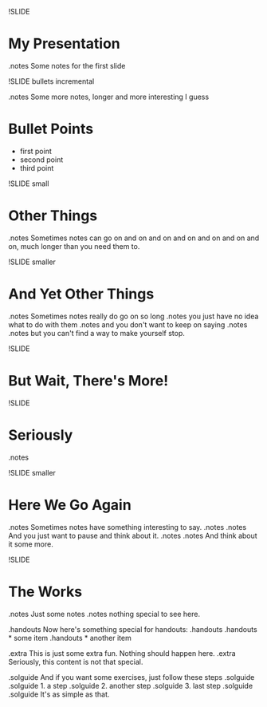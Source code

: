 !SLIDE 
# My Presentation #

.notes Some notes for the first slide

!SLIDE bullets incremental

.notes Some more notes, longer and more interesting I guess

# Bullet Points #

* first point
* second point
* third point

!SLIDE small
# Other Things

.notes Sometimes notes can go on and on and on and on and on
and on and on, much longer than you need them to.

!SLIDE smaller
# And Yet Other Things

.notes Sometimes notes really do go on so long
.notes you just have no idea what to do with them
.notes and you don't want to keep on saying .notes
.notes but you can't find a way to make yourself stop.

!SLIDE
# But Wait, There's More!

!SLIDE
# Seriously

.notes

!SLIDE smaller
# Here We Go Again

.notes Sometimes notes have something interesting to say.
.notes
.notes And you just want to pause and think about it.
.notes
.notes     And think about it some more.

!SLIDE
# The Works

.notes Just some notes
.notes nothing special to see here.

.handouts Now here's something special for handouts:
.handouts
.handouts  * some item
.handouts  * another item

.extra This is just some extra fun. Nothing should happen here.
.extra Seriously, this content is not that special.

.solguide And if you want some exercises, just follow these steps
.solguide
.solguide  1. a step
.solguide  2. another step
.solguide  3. last step
.solguide
.solguide It's as simple as that.
